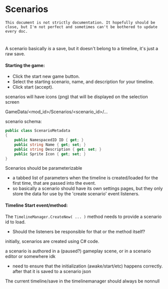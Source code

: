 # Scenarios

    This document is not strictly documentation. It hopefully should be close, but I'm not perfect and sometimes can't be bothered to update every doc.
#

A scenario basically *is* a save, but it doesn't belong to a timeline, it's just a raw save.

#### Starting the game:
- Click the start new game button.
- Select the starting scenario, name, and description for your timeline.
- Click start (accept).

scenarios will have icons (png) that will be displayed on the selection screen

GameData/<mod_id>/Scenarios/<scenario_id>/...

scenario schema:
```csharp
public class ScenarioMetadata
{
    public NamespacedID ID { get; }
    public string Name { get; set; }
    public string Description { get; set; }
    public Sprite Icon { get; set; }
}
```

Scenarios should be parameterizable
- a tabbed list of parameters when the timeline is created/loaded for the first time, that are passed into the event.
- so basically a scenario should have its own settings pages, but they only store the data for use by the 'create scenario' event listeners.

#### Timeline Start event/method:
The `TimelineManager.CreateNew( ... )` method needs to provide a scenario id to load.
- Should the listeners be responsible for that or the method itself?


initially, scenarios are created using C# code.

a scenario is authored in a (paused?) gameplay scene, or in a scenario editor or somewhere idk
- need to ensure that the initialization (awake/start/etc) happens correctly.
after that it is saved to a scenario json


The current timeline/save in the timelinemanager should always be nonnull





